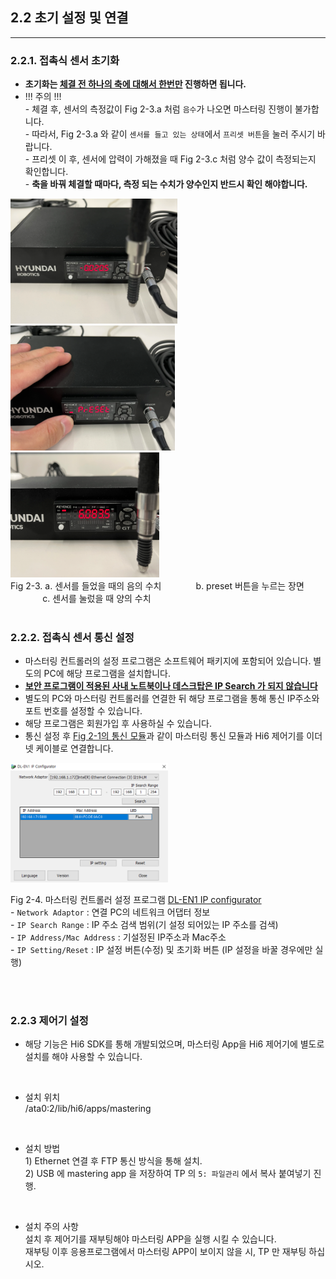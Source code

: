 ## 2.2 초기 설정 및 연결
---
### 2.2.1. 접촉식 센서 초기화
- **초기화는 <u>체결 전 하나의 축에 대해서 한번만</u> 진행하면 됩니다.** 
- !!! 주의 !!! 
<br> - 체결 후, 센서의 측정값이 Fig 2-3.a 처럼 `음수`가 나오면 마스터링 진행이 불가합니다.
<br> - 따라서, Fig 2-3.a 와 같이 `센서를 들고 있는 상태`에서 `프리셋 버튼`을 눌러 주시기 바랍니다.
<br> - 프리셋 이 후, 센서에 압력이 가해졌을 때 Fig 2-3.c 처럼 양수 값이 측정되는지 확인합니다.
<br> - **축을 바꿔 체결할 때마다, 측정 되는 수치가 양수인지 반드시 확인 해야합니다.**
<div>
<img src="../00_img/06_preset.PNG" height="200vh">
<img src="../00_img/09_preset_pressed.PNG" height="200vh">
<img src="../00_img/07_pressed.PNG" height="200vh">
</div>
Fig 2-3. a. 센서를 들었을 때의 음의 수치 
&nbsp;&nbsp;&nbsp;&nbsp;&nbsp;&nbsp;&nbsp;&nbsp;&nbsp;&nbsp;&nbsp;&nbsp;
b. preset 버튼을 누르는 장면
&nbsp;&nbsp;&nbsp;&nbsp;&nbsp;&nbsp;&nbsp;&nbsp;&nbsp;&nbsp;&nbsp;&nbsp;
c. 센서를 눌렀을 때 양의 수치

<br>
<br>

### 2.2.2. 접촉식 센서 통신 설정
- 마스터링 컨트롤러의 설정 프로그램은 소프트웨어 패키지에 포함되어 있습니다. 별도의 PC에 해당 프로그램을 설치합니다.
- **<u>보안 프로그램이 적용된 사내 노트북이나 데스크탑은 IP Search 가 되지 않습니다</u>**
- 별도의 PC와 마스터링 컨트롤러를 연결한 뒤 해당 프로그램을 통해 통신 IP주소와 포트 번호를 설정할 수 있습니다.
- 해당 프로그램은 회원가입 후 사용하실 수 있습니다.
- 통신 설정 후 [Fig 2-1의 통신 모듈](../02_1_kit_description/description.md)과 같이 마스터링 통신 모듈과 Hi6 제어기를 이더넷 케이블로 연결합니다.
<div>
<img src="../00_img/08_ip_configuration.PNG" width="50%"><br>

Fig 2-4. 마스터링 컨트롤러 설정 프로그램 [DL-EN1 IP configurator](https://www.keyence.co.kr/download/download/confirmation/?dlAssetId=AS_135945&dlSeriesId=&dlModelId=&dlLangId=&dlLangType=en-GB)
<br>- `Network Adaptor` : 연결 PC의 네트워크 어댑터 정보
<br>- `IP Search Range` : IP 주소 검색 범위(기 설정 되어있는 IP 주소를 검색)
<br>- `IP Address/Mac Address` : 기설정된 IP주소과 Mac주소
<br>- `IP Setting/Reset` : IP 설정 버튼(수정) 및 초기화 버튼 (IP 설정을 바꿀 경우에만 실행)
</div>

<br>
<br>

### 2.2.3 제어기 설정
- 해당 기능은 Hi6 SDK를 통해 개발되었으며, 마스터링 App을 Hi6 제어기에 별도로 설치를 해야 사용할 수 있습니다.
<br>

- 설치 위치
<br>/ata0:2/lib/hi6/apps/mastering
<br>

- 설치 방법
<br>1) Ethernet 연결 후 FTP 통신 방식을 통해 설치.
<br>2) USB 에 mastering app 을 저장하여 TP 의 `5: 파일관리` 에서 복사 붙여넣기 진행.
<br>

- 설치 주의 사항
<br>설치 후 제어기를 재부팅해야 마스터링 APP을 실행 시킬 수 있습니다.
<br>재부팅 이후 응용프로그램에서 마스터링 APP이 보이지 않을 시, TP 만 재부팅 하십시오.
<br>


